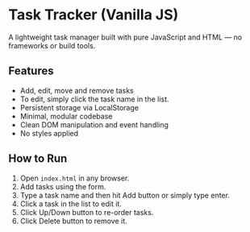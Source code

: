 # Task Tracker (Vanilla JS)

A lightweight task manager built with pure JavaScript and HTML — no frameworks or build tools.

## Features

- Add, edit, move and remove tasks
- To edit, simply click the task name in the list.
- Persistent storage via LocalStorage
- Minimal, modular codebase
- Clean DOM manipulation and event handling
- No styles applied

## How to Run

1. Open `index.html` in any browser.
2. Add tasks using the form.
3. Type a task name and then hit Add button or simply type enter.
4. Click a task in the list to edit it.
5. Click Up/Down button to re-order tasks.
5. Click Delete button to remove it.


